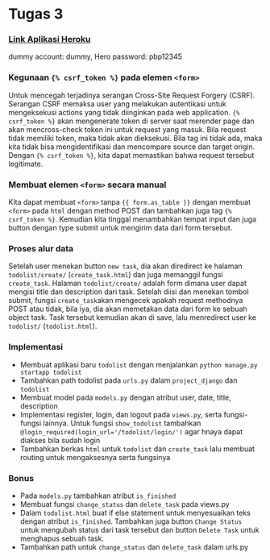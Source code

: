 # Tugas 3
### [Link Aplikasi Heroku](https://katalogluluorv.herokuapp.com/todolist/)
dummy account: dummy, Hero
password: pbp12345

### Kegunaan `{% csrf_token %}` pada elemen `<form>`
Untuk mencegah terjadinya serangan Cross-Site Request Forgery (CSRF). Serangan CSRF memaksa user yang melakukan autentikasi untuk mengeksekusi actions yang tidak diinginkan pada web application. `{% csrf_token %}` akan mengenerate token di server saat merender page dan akan mencross-check token ini untuk request yang masuk. Bila request tidak memiliki token, maka tidak akan dieksekusi. Bila tag ini tidak ada, maka kita tidak bisa mengidentifikasi dan mencompare source dan target origin. Dengan `{% csrf_token %}`, kita dapat memastikan bahwa request tersebut legitimate.

### Membuat elemen `<form>` secara manual
Kita dapat membuat `<form>` tanpa `{{ form.as_table }}` dengan membuat `<form>` pada `html` dengan method POST dan tambahkan juga tag `{% csrf_token %}`. Kemudian kita tinggal menambahkan tempat input dan juga button dengan type submit untuk mengirim data dari form tersebut.

### Proses alur data
Setelah user menekan button `new task`, dia akan diredirect ke halaman `todolist/create/` (`create_task.html`) dan juga memanggil fungsi `create_task`. Halaman `todolist/create/` adalah form dimana user dapat mengisi title dan description dari task. Setelah diisi dan menekan tombol submit, fungsi `create_task`akan mengecek apakah request methodnya POST atau tidak, bila iya, dia akan memetakan data dari form ke sebuah object task. Task tersebut kemudian akan di save, lalu menredirect user ke `todolist/` (`todolist.html`).

### Implementasi
* Membuat aplikasi baru `todolist` dengan menjalankan `python manage.py startapp todolist`
* Tambahkan path todolist pada `urls.py` dalam `project_django` dan `todolist`
* Membuat model pada `models.py` dengan atribut user, date, title, description
* Implementasi register, login, dan logout pada `views.py`, serta fungsi-fungsi lainnya. Untuk fungsi `show_todolist` tambahkan `@login_required(login_url='/todolist/login/')` agar hnaya dapat diakses bila sudah login
* Tambahkan berkas `html` untuk `todolist` dan `create_task` lalu membuat routing untuk mengaksesnya serta fungsinya

### Bonus
* Pada `models.py` tambahkan atribut `is_finished`
* Membuat fungsi `change_status` dan `delete_task` pada views.py
* Dalam `todolist.html` buat if else statement untuk menyesuaikan teks dengan atribut `is_finished`. Tambahkan juga button `Change Status` untuk mengubah status dari task tersebut dan button `Delete Task` untuk menghapus sebuah task.
* Tambahkan path untuk `change_status` dan `delete_task` dalam urls.py
